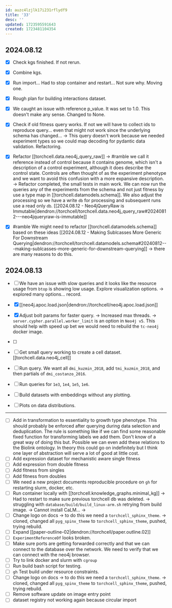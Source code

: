 ```yaml
---
id: auzc4lzjlk17i231rflydf9
title: '33'
desc: ''
updated: 1723595591643
created: 1723481104354
---
```

## 2024.08.12

- [x] Check kgs finished. If not rerun.
- [x] Combine kgs.
- [x] Run import... Had to stop container and restart... Not sure why. Moving one.
- [x] Rough plan for building interactions dataset.

- [x] We caught an issue with reference p_value. It was set to 1.0. This doesn't make any sense. Changed to None.
- [x] Check if old fitness query works. If not we will have to collect ids to reproduce query... even that might not work since the underlying schema has changed... → This query doesn't work because we needed experiment types so we could map decoding for pydantic data validation. Refactoring.
- [x] Refactor [[torchcell.data.neo4j_query_raw]] → #ramble we call it reference instead of control because it contains genome, which isn't a description of a control experiment, although it does describe the control state. Controls are often thought of as the experiment phenotype and we want to avoid this confusion with a more expansive description. → Refactor completed, the small tests in main work. We can now run the queries any of the experiments from the schema and not just fitness by use a type map in [[torchcell.datamodels.schema]]. We also adjust the processing so we have a write `db` for processing and subsequent runs use a read only `db`. [[2024.08.12 - Neo4jQueryRaw is Immutable|dendron://torchcell/torchcell.data.neo4j_query_raw#20240812---neo4jqueryraw-is-immutable]]
- [x] #ramble We might need to refactor [[torchcell.datamodels.schema]] based on these ideas [[2024.08.12 - Making Sublcasses More Generic For Downstream Querying|dendron://torchcell/torchcell.datamodels.schema#20240812---making-sublcasses-more-generic-for-downstream-querying]] → there are many reasons to do this.

## 2024.08.13

- [ ] We have an issue with slow queries and it looks like the resource usage from `btop` is showing low usage. Explore visualization options. → explored many options... record.

- [x] [[neo4j.apoc.load.json|dendron://torchcell/neo4j.apoc.load.json]]
- [x] Adjust bolt params for faster query. → Increased max threads. → `server.cypher.parallel.worker_limit` is an option in `Neo4j v5`. This should help with speed up bet we would need to rebuild the `tc-neo4j` docker image.
- [ ]


- [ ] Get small query working to create a cell dataset. [[torchcell.data.neo4j_cell]]

- [ ] Run query. We want all `dmi_kuzmin_2018`, add `tmi_kuzmin_2018`, and then partials of `dmi_costanzo_2016`.
- [ ] Run queries for `1e3`, `1e4`, `1e5`, `1e6`.
- [ ] Build datasets with embeddings without any plotting.
- [ ] Plots on data distributions.

***

- [ ] Add in transformation to essentiality to growth type phenotype. This should probably be enforced after querying during data selection and deduplication. The rule is something like if we can find some reasonable fixed function for transforming labels we add them. Don't know of a great way of doing this but. Possible we can even add these relations to the Biolink ontology. In theory this could go on indefinitely but I think one layer of abstraction will serve a lot of good at little cost.
- [ ] Add expression dataset for mechanistic aware single fitness
- [ ] Add expression from double fitness
- [ ] Add fitness from singles
- [ ] Add fitness from doubles
- [ ] We need a new project documents reproducible procedure on `gh` for restarting slurm, docker, etc.
- [ ] Run container locally with [[torchcell.knowledge_graphs.minimal_kg]] → Had to restart to make sure previous torchcell db was deleted. → struggling with `database/build/build_linux-arm.sh` retrying from build image. → Cannot install CaLM... →
- [ ] Change logo on docs → to do this we need a `torchcell_sphinx_theme`. → cloned, changed all `pyg_spinx_theme` to `torchcell_sphinx_theme`, pushed, trying rebuild.
- [ ] Expand [[paper-outline-02|dendron://torchcell/paper.outline.02]]
- [ ] `ExperimentReferenceOf` looks broken.
- [ ] Make sure ports are getting forwarded correctly and that we can connect to the database over the network. We need to verify that we can connect with the neo4j browser.
- [ ] Try to link docker and slurm with `cgroup`
- [ ] Run build bash script for testing.
- [ ] `gh` Test build under resource constraints.
- [ ] Change logo on docs → to do this we need a `torchcell_sphinx_theme`. → cloned, changed all `pyg_spinx_theme` to `torchcell_sphinx_theme`, pushed, trying rebuild.
- [ ] Remove software update on image entry point
- [ ] dataset registry not working again because circular import
